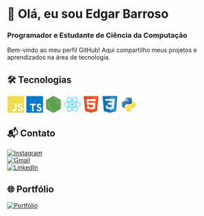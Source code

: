 # 👋 Olá, eu sou Edgar Barroso  
### Programador e Estudante de Ciência da Computação  

Bem-vindo ao meu perfil GitHub! Aqui compartilho meus projetos e aprendizados na área de tecnologia.  

## 🛠 Tecnologias  

<div style="display: inline_block">  
  <img alt="JavaScript" height="40" width="40" src="https://raw.githubusercontent.com/devicons/devicon/master/icons/javascript/javascript-plain.svg">  
  <img alt="TypeScript" height="40" width="40" src="https://raw.githubusercontent.com/devicons/devicon/master/icons/typescript/typescript-plain.svg">  
  <img alt="Node.js" height="40" width="40" src="https://raw.githubusercontent.com/devicons/devicon/master/icons/nodejs/nodejs-plain.svg">  
  <img alt="React" height="40" width="40" src="https://raw.githubusercontent.com/devicons/devicon/master/icons/react/react-original.svg">  
  <img alt="HTML5" height="40" width="40" src="https://raw.githubusercontent.com/devicons/devicon/master/icons/html5/html5-original.svg">  
  <img alt="CSS3" height="40" width="40" src="https://raw.githubusercontent.com/devicons/devicon/master/icons/css3/css3-original.svg">  
  <img alt="Python" height="40" width="40" src="https://raw.githubusercontent.com/devicons/devicon/master/icons/python/python-original.svg">  
</div>  


## 📬 Contato  

[![Instagram](https://img.shields.io/badge/Instagram-E4405F?style=for-the-badge&logo=instagram&logoColor=white)](https://www.instagram.com/edgar_barrosoneto)  
[![Gmail](https://img.shields.io/badge/Gmail-D14836?style=for-the-badge&logo=gmail&logoColor=white)](mailto:barrosonetojose@gmail.com)  
[![LinkedIn](https://img.shields.io/badge/LinkedIn-0077B5?style=for-the-badge&logo=linkedin&logoColor=white)](https://www.linkedin.com/in/edgar-barroso-623a72210/)  


## 🌐 Portfólio  

[![Portfólio](https://img.shields.io/badge/Portfólio-0000FF?style=for-the-badge&logo=google-chrome&logoColor=white)](https://portifolio-three-woad-68.vercel.app/)  
